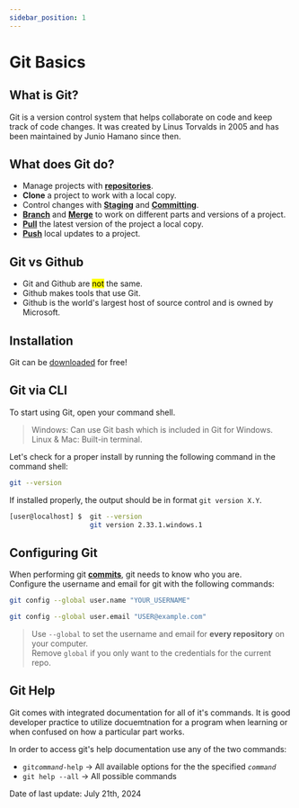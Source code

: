 ```yaml
---
sidebar_position: 1
---
```


# Git Basics

## What is Git?

Git is a version control system that helps collaborate on code and keep track of code changes. It was created by Linus Torvalds in 2005 and has been maintained by Junio Hamano since then.

## What does Git do?

* Manage projects with [**repositories**](./Index.md/#repository).
* **Clone** a project to work with a local copy.
* Control changes with [**Staging**](./Index.md/#staging) and [**Committing**](./Index.md/#commit).
* [**Branch**](./Index.md/#branch) and [**Merge**](./Index.md/#merge) to work on different parts and versions of a project.
* [**Pull**](./Index.md/#pull) the latest version of the project a local copy.
* [**Push**](./Index.md/#push) local updates to a project.

## Git vs Github
* Git and Github are <mark>not</mark> the same.
* Github makes tools that use Git.
* Github is the world's largest host of source control and is owned by Microsoft.

## Installation
Git can be [downloaded](https://git-scm.com/) for free!

## Git via CLI
To start using Git, open your command shell.

>Windows: Can use Git bash which is included in Git for Windows.<br />
Linux & Mac: Built-in terminal.

Let's check for a proper install by running the following command in the command shell:
``` bash
git --version
```

If installed properly, the output should be in format `git version X.Y`.
``` bash
[user@localhost] $  git --version
                    git version 2.33.1.windows.1
```

## Configuring Git
When performing git [**commits**](./Index.md/#commit), git needs to know who you are. <br />
Configure the username and email for git with the following commands:
``` bash
git config --global user.name "YOUR_USERNAME"
```
``` bash
git config --global user.email "USER@example.com" 
```
> Use `--global` to set the username and email for **every repository** on your computer. <br/> Remove `global` if you only want to the credentials for the current repo.

## Git Help
Git comes with integrated documentation for all of it's commands. It is good developer practice to utilize docuemtnation for a program when learning or when confused on how a particular part works.

In order to access git's help documentation use any of the two commands:
- `git`*`command`*`-help` $\rightarrow$ All available options for the the specified *`command`*
- `git help --all` $\rightarrow$ All possible commands

Date of last update: July 21th, 2024